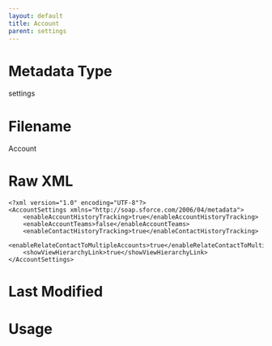 ```yaml
---
layout: default
title: Account
parent: settings
---
```

# Metadata Type
settings


# Filename 
Account


# Raw XML
```
<?xml version="1.0" encoding="UTF-8"?>
<AccountSettings xmlns="http://soap.sforce.com/2006/04/metadata">
    <enableAccountHistoryTracking>true</enableAccountHistoryTracking>
    <enableAccountTeams>false</enableAccountTeams>
    <enableContactHistoryTracking>true</enableContactHistoryTracking>
    <enableRelateContactToMultipleAccounts>true</enableRelateContactToMultipleAccounts>
    <showViewHierarchyLink>true</showViewHierarchyLink>
</AccountSettings>
```


# Last Modified


# Usage
